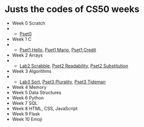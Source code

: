 # Justs the codes of CS50 weeks

- Week 0 Scratch
- - <a href="https://scratch.mit.edu/projects/724738554">Pset0</a>
- Week 1 C
- - <a href="https://github.com/jrmagnus/cs50/blob/main/hello.c">Pset1 Hello</a>, <a href="https://github.com/jrmagnus/cs50/blob/main/mario.c">Pset1 Mario</a>, <a href="https://github.com/jrmagnus/cs50/blob/main/credit.c">Pset1 Credit</a>
- Week 2 Arrays
- - <a href="https://github.com/jrmagnus/cs50/blob/main/scrabble.c">Lab2 Scrabble</a>, <a href="https://github.com/jrmagnus/cs50/blob/main/readability.c">Pset2 Readability</a>, <a href="https://github.com/jrmagnus/cs50/blob/main/substitution.c">Pset2 Substitution</a>
- Week 3 Algorithms
- - <a href="https://submit.cs50.io/check50/4f450d52645a8a80ff6c154d1531da8d7ecaad86">Lab3 Sort</a>, <a href="https://github.com/jrmagnus/cs50/blob/main/plurality.c">Pset3 Plurality</a>, <a href="https://github.com/jrmagnus/cs50/blob/main/tideman.c">Pset3 Tideman</a>
- Week 4 Memory
- Week 5 Data Structures
- Week 6 Python
- Week 7 SQL
- Week 8 HTML, CSS, JavaScript
- Week 9 Flask
- Week 10 Emoji
